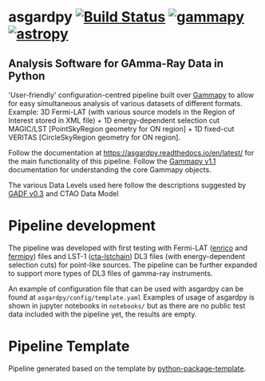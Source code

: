 # asgardpy [![Build Status](https://github.com/chaimain/asgardpy/actions/workflows/main.yml/badge.svg?branch=main)](https://github.com/chaimain/asgardpy/actions?query=branch%3Amain) [![gammapy](https://img.shields.io/badge/powered%20by-gammapy-orange.svg?style=flat)](https://www.gammapy.org/) [![astropy](http://img.shields.io/badge/powered%20by-AstroPy-orange.svg?style=flat)](http://www.astropy.org/)
## Analysis Software for GAmma-Ray Data in Python

'User-friendly' configuration-centred pipeline built over [Gammapy](https://github.com/gammapy/gammapy) to allow for easy simultaneous analysis of various datasets of different formats.
Example: 3D Fermi-LAT (with various source models in the Region of Interest stored in XML file) + 1D energy-dependent selection cut MAGIC/LST [PointSkyRegion geometry for ON region] + 1D fixed-cut VERITAS [CircleSkyRegion geometry for ON region].

Follow the documentation at https://asgardpy.readthedocs.io/en/latest/ for the main functionality of this pipeline.
Follow the [Gammapy v1.1](https://docs.gammapy.org/1.1/) documentation for understanding the core Gammapy objects.

The various Data Levels	used here follow the descriptions suggested by [GADF v0.3](https://gamma-astro-data-formats.readthedocs.io/en/latest/) and CTAO Data Model

# Pipeline development

The pipeline was developed with first testing with Fermi-LAT ([enrico](https://enrico.readthedocs.io/en/latest/) and [fermipy](https://fermipy.readthedocs.io/en/latest/)) files and LST-1 ([cta-lstchain](https://cta-observatory.github.io/cta-lstchain/)) DL3 files (with energy-dependent selection cuts) for point-like sources. 
The pipeline can be further expanded to support more types of DL3 files of gamma-ray instruments.

An example of configuration file that can be used with asgardpy can be found at ``asgardpy/config/template.yaml``
Examples of usage of asgardpy is shown in jupyter notebooks in ``notebooks/`` but as there are no public test data included with the pipeline yet, the results are empty.

# Pipeline Template

Pipeline generated based on the template by [python-package-template](https://github.com/allenai/python-package-template).
